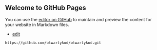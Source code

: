 ## Welcome to GitHub Pages

You can use the [editor on GitHub](https://github.com/otwartykod/otwartykod/edit/main/README.md) to maintain and preview the content for your website in Markdown files.

+ [edit](https://github.com/otwartykod/otwartykod/edit/main/README.md)

```
https://github.com/otwartykod/otwartykod.git
```
